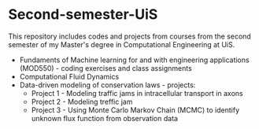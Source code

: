 # Second-semester-UiS  

This repository includes codes and projects from courses from the second semester of my Master's degree in Computational Engineering at UiS.
- Fundaments of Machine learning for and with engineering applications (MOD550) - coding exercises and class assignments
- Computational Fluid Dynamics
- Data-driven modeling of conservation laws - projects:
  	* Project 1 - Modeling traffic jams in intracellular transport in axons
  	* Project 2 - Modeling treffic jam
  	* Project 3 - Using Monte Carlo Markov Chain (MCMC) to identify unknown flux function from observation data
